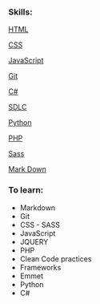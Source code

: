 ### Skills:
[HTML](/Web%20Development/html.md)

[CSS](/Web%20Development/css.md)

[JavaScript](/Web%20Development/js.ms)

[Git](/Version%20Control/git.md)

[C#](c#.md)

[SDLC](sdlc.md)

[Python](python.md)

[PHP](php.md)

[Sass](sass.md)

[Mark Down](markdown.md)

### To learn:
* Markdown
* Git
* CSS - SASS
* JavaScript
* JQUERY
* PHP
* Clean Code practices
* Frameworks
* Emmet
* Python
* C#




